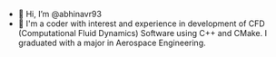 - 👋 Hi, I’m @abhinavr93
- 👀 I'm a coder with interest and experience in development of CFD (Computational Fluid Dynamics) Software using 
C++ and CMake. I graduated with a major in Aerospace Engineering. 

<!---
abhinavr93/abhinavr93 is a ✨ special ✨ repository because its `README.md` (this file) appears on your GitHub profile.
You can click the Preview link to take a look at your changes.
--->

